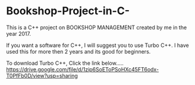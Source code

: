 # Bookshop-Project-in-C-

This is a C++ project on BOOKSHOP MANAGEMENT created by me in the year 2017.


If you want a software for C++, I will suggest you to use Turbo C++.
I have used this for more then 2 years and its good for beginners.

To download Turbo C++, Click the link below.....
https://drive.google.com/file/d/1zip6SoEToPSoHXc45FT6odx-T0PfFb0D/view?usp=sharing

